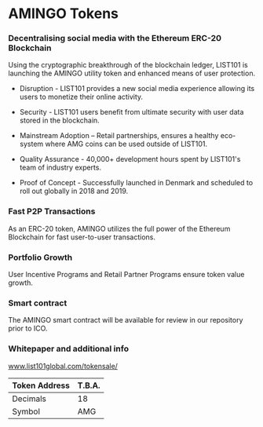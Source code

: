 # AMINGO Tokens
### Decentralising social media with the Ethereum ERC-20 Blockchain

Using the cryptographic breakthrough of the blockchain ledger, LIST101 is launching the AMINGO utility token and enhanced means of user protection.

* Disruption - LIST101 provides a new social media experience allowing its users to monetize their online activity.

* Security - LIST101 users benefit from ultimate security with user data stored in the blockchain.

* Mainstream Adoption – Retail partnerships, ensures a healthy eco-system where AMG coins can be used outside of LIST101. 

* Quality Assurance - 40,000+ development hours spent by LIST101's team of industry experts.

* Proof of Concept - Successfully launched in Denmark and scheduled to roll out globally in 2018 and 2019.


### Fast P2P Transactions

As an ERC-20 token, AMINGO utilizes the full power of the Ethereum Blockchain for fast user-to-user transactions.

### Portfolio Growth

User Incentive Programs and Retail Partner Programs ensure token value growth.

### Smart contract

The AMINGO smart contract will be available for review in our repository prior to ICO.

### Whitepaper and additional info

www.list101global.com/tokensale/




Token Address | T.B.A.
------------ | -------------
Decimals | 18
Symbol | AMG
